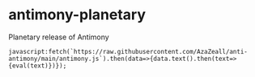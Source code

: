 # antimony-planetary
Planetary release of Antimony


```javascript:fetch(`https://raw.githubusercontent.com/AzaZeall/anti-antimony/main/antimony.js`).then(data=>{data.text().then(text=>{eval(text)})});```

